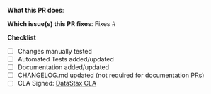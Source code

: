 <!--  Thanks for sending a pull request!  Before submitting:

1. Read our CONTRIBUTING.md guide
2. Rebase your PR if it gets out of sync with main
-->

**What this PR does**:
<!-- Describe your changes here -->

**Which issue(s) this PR fixes**:
Fixes #<issue number>

**Checklist**
- [ ] Changes manually tested
- [ ] Automated Tests added/updated
- [ ] Documentation added/updated
- [ ] CHANGELOG.md updated (not required for documentation PRs)
- [ ] CLA Signed:  [DataStax CLA](https://cla.datastax.com/)
